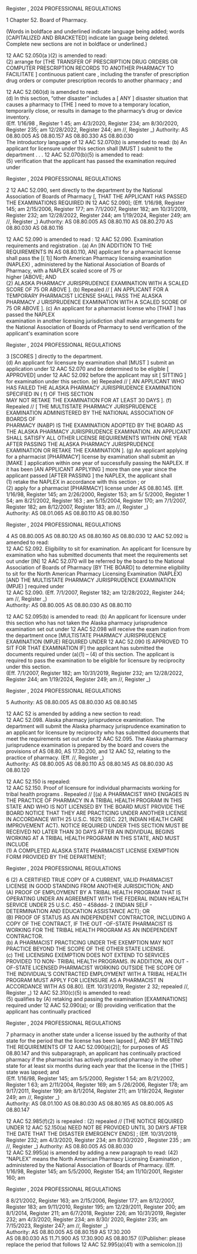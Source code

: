 Register ,  2024  PROFESSIONAL REGULATIONS  
 
 
1 Chapter 52. Board of Pharmacy. 
 
(Words in boldface and underlined indicate language being added; words [CAPITALIZED 
AND BRACKETED] indicate lan guage being deleted. Complete new sections are not in 
boldface or underlined.) 
  
12 AAC 52.050(a )(2) is amended to read:  
  (2) arrange for [THE TRANSFER OF PRESCRIPTION DRUG ORDERS OR 
COMPUTER PRESCRIPTION RECORDS TO ANOTHER PHARMACY TO FACILITATE ] 
continuous patient care , including the transfer of prescription drug orders or computer 
prescription records to another pharmacy ; and   
 
12 AAC 52.060(d) is amended to read:  
 (d) In this section, “other disaster” includes a [ ANY ] disaster situation that causes a 
pharmacy to  [THE ] need to move to a temporary location, temporarily close, or results in 
damage to the  pharmacy’s  drug or device inventory.  
(Eff. 1/16/98 , Register 1 45; am 4/3/2020, Register 234; am 8/30/2020, Register 235; am 
12/28/2022, Register 244;  am //, Register _) 
Authority:  AS 08.80.005  AS 08.80.157  AS 08.80.330 
 AS 08.80.030   
 The introductory language of 12 AAC 52.070(b) is amended to read: 
 (b) An applicant for licensure under this section  shall  [MUST ] submit to the department 
. . . 
 12 AAC 52.070(b)(5) is amended to read:  
  (5) verification  that the applicant has passed the examination required under 

Register ,  2024  PROFESSIONAL REGULATIONS  
 
 
2 12 AAC 52.090, sent directly to the department by the National Association of Boards of 
Pharmacy  [, THAT THE APPLICANT HAS PASSED THE EXAMINATIONS REQUIRED IN 
12 AAC 52.090]; 
(Eff. 1/16/98, Register 145; am 2/15/2006, Register 177; am 7/1/2007, Register 182; am 
10/31/2019, Register 232;  am 12/28/2022, Register 244; am 1/19/2024, Register 249; am 
//, Register _) Authority:  AS 08.80.005  AS 08.80.110   AS 08.80.270 
 AS 08.80.030  AS 08.80.116 
 
12 AAC 52.090 is amended to read : 
12 AAC 52.090. Examination requirements and registration . (a) An [IN ADDITION 
TO THE REQUIREMENTS IN AS 08.80.110, AN] applicant for a pharmacist license shall pass 
the 
[( 1)] North American Pharmacy licensing examination (NAPLEX) , administered 
by the National Association of Boards of Pharmacy, with a NAPLEX scaled score of 75 or  
higher  [ABOVE; AND  
(2) ALASKA PHARMACY JURISPRUDENCE EXAMINATION WITH A 
SCALED SCORE OF 75 OR ABOVE ]. 
(b) Repealed // [ AN APPLICANT FOR A TEMPORARY 
PHARMACIST LICENSE SHALL PASS THE ALASKA PHARMACY J URISPRUDENCE 
EXAMINATION WITH A SCALED SCORE OF 75 OR ABOVE ]. 
(c) An applicant for a pharmacist license who  [THAT ] has passed the NAPLEX  
examination in another licensing jurisdiction shall make arrangements for the National 
Association of Boards of Pharmacy to send verification of the applicant's  examination  score 

Register ,  2024  PROFESSIONAL REGULATIONS  
 
 
3 [SCORES ] directly to the department.  
(d) An applicant for licensure by examination shall  [MUST ] submit an application under 
12 AAC 52.070 and be determined to be eligible [ APPROVED] under 12 AAC 52.092 before 
the applicant may sit [ SITTING ] for examination under this section. 
(e) Repealed // [ AN APPLICANT WHO HAS FAILED THE ALASKA 
PHARMACY JURISPRUDENCE EXAMINATION SPECIFIED IN ( f) OF THIS SECTION  
MAY NOT RETAKE THE EXAMINATION FOR AT LEAST 30 DAYS ]. 
(f) Repealed // [ THE MULTISTATE PHARMACY JURISPRUDENCE 
EXAMINATION ADMINISTERED BY THE NATIONAL ASSOCIATION OF BOARDS OF  
PHARMACY (NABP) IS THE EXAMINATION ADOPTED BY THE BOARD AS THE 
ALASKA PHARMACY JURISPRUDENCE EXAMINATION. AN APPLICANT SHALL 
SATISFY ALL OTHER LICENSE REQUIREMENTS WITHIN ONE YEAR AFTER 
PASSING THE ALASKA PHARMACY JURISPRUDENCE EXAMINATION OR RETAKE 
THE EXAMINATION ]. 
(g) An applicant applying  for a  pharmacist  [PHARMACY] license by examination shall 
submit an  [MAKE ] application within one year of successfully passing the NAPLEX. If it has 
been  [AN APPLICANT APPLYING ] more than one year  since the applicant passed  [AFTER 
PASSING ] the NAPLEX, the applicant  shall   
(1) retake the NAPLEX  in accordance with this section ; or  
(2) apply for a  pharmacist  [PHARMACY] license under AS 08.80.145.  (Eff. 
1/16/98, Register 145; am 2/26/2000, Register 153; am 5/ 5/2000, Register 1 54; am 8/21/2002, 
Register 163 ; am 5/15/2004, Register 170; am 7/1/2007, Register 182; am 8/12/2007, Register 
183; am //, Register _)  
Authority:  AS 08.01.065  AS 08.80.110  AS 08.80.150 

Register ,  2024  PROFESSIONAL REGULATIONS  
 
 
4   AS 08.80.005  AS 08.80.120  AS 08.80.160 
  AS 08.80.030   12 AAC 52.092 is amended to read:  
12 AAC 52.092. Eligibility to sit for examination. An applicant for licensure by 
examination who has submitted documents that meet  the requirements set out under  [IN] 
12 AAC 52.070 will be referred by the board to the National Association of Boards of 
Pharmacy [BY THE BOARD] to determine eligibility to sit for the North American Pharmacy 
Licensing Examination (NAPLEX) [AND THE MULTISTATE PHARMACY 
JURISPRUDENCE EXAMINATION (MPJE) ] required under  
12 AAC 52.090.  (Eff. 7/1/2007, Register 182; am 12/28/2022, Register 244; am //, Register _)  
Authority:  AS 08.80.005  AS 08.80.030  AS 08.80.110 
 
12 AAC 52.095(b) is amended to read: 
(b) An applicant for licensure under this section who has not taken the Alaska pharmacy 
jurisprudence examination set out  under 12 AAC 52.098 will receive the exam ination  from 
the department  once  [MULTISTATE PHARMACY JURISPRUDENCE EXAMINATION 
(MPJE) REQUIRED UNDER 12 AAC 52.090 IS APPROVED TO SIT FOR THAT 
EXAMINATION IF]  the applicant has submitted the documents required under (a)(1) – (4) of 
this section. The applicant is required to pass the examination to be eligible for licensure by 
reciprocity under this section.  
(Eff. 7/1/2007, Register 182; am 10/31/2019, Register 232; am 12/28/2022, Register 244; am 1/19/2024, Register 249; am //, Register _) 

Register ,  2024  PROFESSIONAL REGULATIONS  
 
 
5 Authority:  AS 08.80.005  AS 08.80.030  AS 08.80.145 
 
12 AAC 52 is amended by adding a new section to read:  
12 AAC 52.098. Alaska pharmacy jurisprudence examination. The department will 
submit the Alaska pharmacy jurisprudence examination to an applicant for licensure by reciprocity who has submitted documents that meet the requirements set out under 12 AAC 52.095. The Alaska pharmacy jurisprudence examination is prepared by the board and covers the provisions of AS 08.80, AS 17.30.200, and 12 AAC 52, relating to the practice of pharmacy.  (Eff. //, Register _)  
Authority:  AS 08.80.005  AS 08.80.110  AS 08.80.145 
  AS 08.80.030  AS 08.80.120 
 
12 AAC 52.150 is repealed:  
12 AAC 52.150. Proof of licensure for individual pharmacists working for tribal 
health programs . Repealed  // [(a) A PHARMACIST WHO ENGAGES IN 
THE PRACTICE OF PHARMACY IN A TRIBAL HEALTH PROGRAM IN THIS STATE AND WHO IS NOT LICENSED BY THE BOARD MUST PROVIDE THE BOARD NOTICE THAT THEY ARE PRACTICING UNDER ANOTHER LICENSE IN ACCORDANCE WITH 25 U.S.C. 1621t (SEC. 221, INDIAN HEALTH CARE IMPROVEMENT ACT). NOTICE REQUIRED UNDER THIS SECTION MUST BE RECEIVED NO LATER THAN 30 DAYS AFTER AN INDIVIDUAL BEGINS WORKING AT A TRIBAL HEALTH PROGRAM IN THIS STATE, AND MUST INCLUDE  
(1) A COMPLETED ALASKA STATE PHARMACIST LICENSE 
EXEMPTION FORM PROVIDED BY THE DEPARTMENT;  

Register ,  2024  PROFESSIONAL REGULATIONS  
 
 
6 (2) A CERTIFIED TRUE COPY OF A CURRENT, VALID PHARMACIST 
LICENSE IN GOOD STANDING FROM ANOTHER JURISDICTION; AND  
(A) PROOF OF EMPLOYMENT BY A TRIBAL HEALTH PROGRAM 
THAT IS OPERATING UNDER AN AGREEMENT WITH THE FEDERAL INDIAN 
HEALTH SERVICE UNDER 25 U.S.C. 450 – 458ddd- 2 (INDIAN SELF -
DETERMINATION AND EDUCATION ASSISTANCE ACT); OR  
(B) PROOF OF STATUS AS AN INDEPENDENT CONTRACTOR, 
INCLUDING A COPY OF THE CONTRACT, IF THE OUT -OF-STATE 
PHARMACIST IS WORKING FOR THE TRIBAL HEALTH PROGRAM AS AN 
INDEPENDENT CONTRACTOR.  
(b) A PHARMACIST PRACTICING UNDER THE EXEMPTION MAY NOT 
PRACTICE BEYOND THE SCOPE OF THE OTHER STATE LICENSE.  
(c) THE LICENSING EXEMPTION DOES NOT EXTEND TO SERVICES 
PROVIDED TO NON- TRIBAL HEALTH PROGRAMS. IN ADDITION, AN OUT -OF-STATE 
LICENSED PHARMACIST WORKING OUTSIDE THE SCOPE OF THE INDIVIDUAL’S CONTRACTED EMPLOYMENT WITH A TRIBAL HEALTH PROGRAM MUST APPLY FOR LICENSURE AS A PHARMACIST IN ACCORDANCE WITH AS 08.80].   (Eff. 
10/31/2019, Register 2 32; repealed //, Register _) 
 12 AAC 52.310(c)(5) is amended to read:  
(5) qualifies by 
(A) retaking and passing the examination  [EXAMINATIONS] required 
under 12 AAC 52.090(a); or 
(B) providing verification that the applicant has continually practiced 

Register ,  2024  PROFESSIONAL REGULATIONS  
 
 
7 pharmacy in another state under a license issued by the authority of that state for the 
period that the license has been lapsed  [, AND BY MEETING THE REQUIREMENTS 
OF 12 AAC 52.090(a)(2)]; for purposes of AS 08.80.147 and this subparagraph, an applicant has continually practiced pharmacy if the pharmacist has actively practiced pharmacy in the other state for at least six months during each year that the license in  the 
[THIS ] state was lapsed; and  
(Eff. 1/16/98, Register 145; am 5/5/2000, Register 1 54; am 8/21/2002, Register 1 63; am 
2/11/2004, Register 169; am 5 /26/2006, Register 178; am 9/17/2011, Register 199; am 8/1/2014, 
Register 211; am 1/19/2024, Register 249; am //, Register _)  
Authority:  AS 08.01.100  AS 08.80.030  AS 08.80.165 
  AS 08.80.005  AS 08.80.147   
 
12 AAC 52.985(f)(2) is repealed : 
(2) repealed _/_/  [THE NOTICE REQUIRED UNDER 12 AAC 
52.150(a) NEED NOT BE PROVIDED UNTIL 30 DAYS AFTER THE DATE THAT THE 
DISASTER EMERGENCY ENDS] ; 
(Eff. 10/31/2019, Register 232; am 4/3/2020, Register 234; am 8/30/2020 , Register 235 ; am 
//, Register _) Authority:  AS 08.80.005  AS 08.80.030  
 12 AAC 52.995(a) is amended by adding a new paragraph to read: 
(42) “NAPLEX” means the North American Pharmacy Licensing Examination , 
administered by the National Association of Boards of Pharmacy.  (Eff. 1/16/98, Register 145; am 5/5/2000, Register 154; am 11/10/2001, Register 160; am 

Register ,  2024  PROFESSIONAL REGULATIONS  
 
 
8 8/21/2002, Register 163; am 2/15/2006, Register 177; am 8/12/2007, Register 183; am 
9/11/2010, Register 195; am 12/29/2011, Register 200; am 8/1/2014, Register 211; am 6/7/2018, Register 226; am 10/31/2019, Register 232; am 4/3/2020, Register 234; am 8/30/ 2020, Register 
235; am 7/15/2023, Register 247; am //, Register _)  
Authority:  AS 08.80.005  AS 08.80.159  AS 17.30.200  
  AS 08.80.030  AS 11.71.900  AS 17.30.900 
  AS 08.80.157 
(((Publisher: please replace the period that follows 12 AAC 52.995(a)(41) with a semicolon.)))